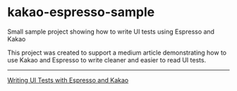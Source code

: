 # kakao-espresso-sample
Small sample project showing how to write UI tests using Espresso and Kakao

This project was created to support a medium article demonstrating how to use Kakao and Espresso to write cleaner and easier to read UI tests.

----

[Writing UI Tests with Espresso and Kakao](https://joaoalves.dev/posts/writing-ui-tests-with-espresso-and-kakao/ "Writing UI Tests with Espresso and Kakao")
